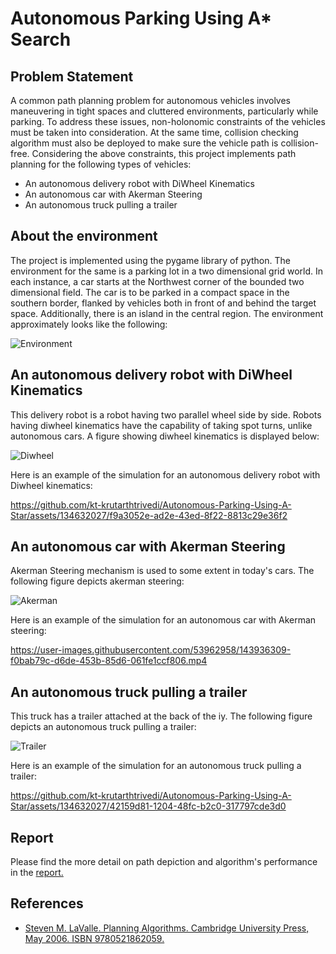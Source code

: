 # Autonomous Parking Using A* Search

## Problem Statement
A common path planning problem for autonomous vehicles involves maneuvering in tight spaces and cluttered environments, particularly while parking. To address these issues, non-holonomic constraints of the vehicles must be taken into consideration. At the same time, collision checking algorithm must also be deployed to make sure the vehicle path is collision-free. Considering the above constraints, this project implements path planning for the following types of vehicles:
* An autonomous delivery robot with DiWheel Kinematics
* An autonomous car with Akerman Steering
* An autonomous truck pulling a trailer

## About the environment
The project is implemented using the pygame library of python. The environment for the same is a parking lot in a two dimensional grid world. In each instance, a car starts at the Northwest corner of the bounded two dimensional field. The car is to be parked in a compact space in the southern border, flanked by vehicles both in front of and behind the target space. Additionally, there is an island in the central region. The environment approximately looks like the following:

![Environment](https://github.com/kt-krutarthtrivedi/Autonomous-Parking-Using-A-Star/assets/134632027/27047065-5cca-4541-8e96-4c971ec65584)


## An autonomous delivery robot with DiWheel Kinematics
  This delivery robot is a robot having two parallel wheel side by side. Robots having diwheel kinematics have the capability of taking spot turns, unlike autonomous cars. A figure showing diwheel kinematics is displayed below:

![Diwheel](https://github.com/kt-krutarthtrivedi/Autonomous-Parking-Using-A-Star/assets/134632027/ab6b4a5f-c055-4256-a27e-6d66a217c20e)


Here is an example of the simulation for an autonomous delivery robot with Diwheel kinematics:



https://github.com/kt-krutarthtrivedi/Autonomous-Parking-Using-A-Star/assets/134632027/f9a3052e-ad2e-43ed-8f22-8813c29e36f2



## An autonomous car with Akerman Steering

Akerman Steering mechanism is used to some extent in today's cars. The following figure depicts akerman steering:

![Akerman](https://github.com/kt-krutarthtrivedi/Autonomous-Parking-Using-A-Star/assets/134632027/c2131664-e67a-4b98-853d-da6ff63a0a35)


Here is an example of the simulation for an autonomous car with Akerman steering:

https://user-images.githubusercontent.com/53962958/143936309-f0bab79c-d6de-453b-85d6-061fe1ccf806.mp4



## An autonomous truck pulling a trailer

This truck has a trailer attached at the back of the iy. The following figure depicts an autonomous truck pulling a trailer:

![Trailer](https://github.com/kt-krutarthtrivedi/Autonomous-Parking-Using-A-Star/assets/134632027/b36e4689-20e7-47b3-964b-92a2f5347c02)



Here is an example of the simulation for an autonomous truck pulling a trailer:



https://github.com/kt-krutarthtrivedi/Autonomous-Parking-Using-A-Star/assets/134632027/42159d81-1204-48fc-b2c0-317797cde3d0


## Report

Please find the more detail on path depiction and algorithm's performance in the [report.](https://github.com/kt-krutarthtrivedi/Autonomous-Parking-Using-A-Star/blob/main/media/Report.pdf)




## References
* [Steven M. LaValle. Planning Algorithms. Cambridge University Press, May 2006. ISBN 9780521862059.](http://lavalle.pl/planning/)

